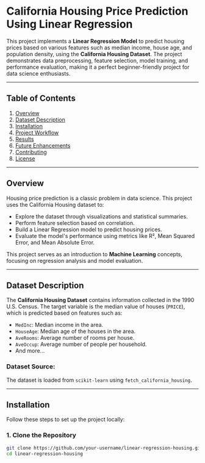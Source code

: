 # **California Housing Price Prediction Using Linear Regression**

This project implements a **Linear Regression Model** to predict housing prices based on various features such as median income, house age, and population density, using the **California Housing Dataset**. The project demonstrates data preprocessing, feature selection, model training, and performance evaluation, making it a perfect beginner-friendly project for data science enthusiasts.

---

## **Table of Contents**

1. [Overview](#overview)  
2. [Dataset Description](#dataset-description)  
3. [Installation](#installation)  
4. [Project Workflow](#project-workflow)  
5. [Results](#results)  
6. [Future Enhancements](#future-enhancements)  
7. [Contributing](#contributing)  
8. [License](#license)  

---

## **Overview**

Housing price prediction is a classic problem in data science. This project uses the California Housing dataset to:
- Explore the dataset through visualizations and statistical summaries.
- Perform feature selection based on correlation.
- Build a Linear Regression model to predict housing prices.
- Evaluate the model's performance using metrics like R², Mean Squared Error, and Mean Absolute Error.

This project serves as an introduction to **Machine Learning** concepts, focusing on regression analysis and model evaluation.

---

## **Dataset Description**

The **California Housing Dataset** contains information collected in the 1990 U.S. Census. The target variable is the median value of houses (`PRICE`), which is predicted based on features such as:
- `MedInc`: Median income in the area.
- `HouseAge`: Median age of the houses in the area.
- `AveRooms`: Average number of rooms per house.
- `AveOccup`: Average number of people per household.
- And more...

### Dataset Source:
The dataset is loaded from `scikit-learn` using `fetch_california_housing`.

---

## **Installation**

Follow these steps to set up the project locally:

### **1. Clone the Repository**
```bash
git clone https://github.com/your-username/linear-regression-housing.git
cd linear-regression-housing
